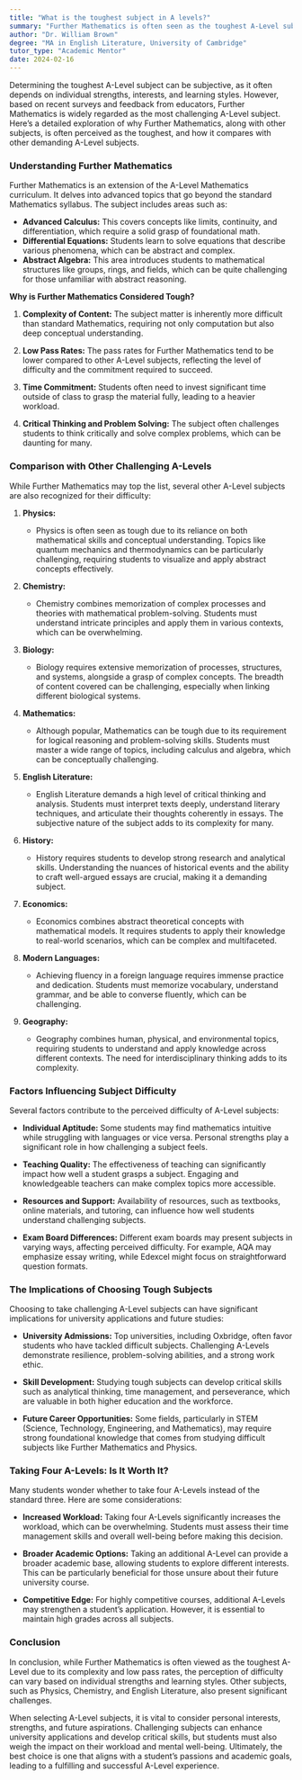```yaml
---
title: "What is the toughest subject in A levels?"
summary: "Further Mathematics is often seen as the toughest A-Level subject due to its advanced topics and the challenges it presents to students."
author: "Dr. William Brown"
degree: "MA in English Literature, University of Cambridge"
tutor_type: "Academic Mentor"
date: 2024-02-16
---
```


Determining the toughest A-Level subject can be subjective, as it often depends on individual strengths, interests, and learning styles. However, based on recent surveys and feedback from educators, Further Mathematics is widely regarded as the most challenging A-Level subject. Here’s a detailed exploration of why Further Mathematics, along with other subjects, is often perceived as the toughest, and how it compares with other demanding A-Level subjects.

### Understanding Further Mathematics

Further Mathematics is an extension of the A-Level Mathematics curriculum. It delves into advanced topics that go beyond the standard Mathematics syllabus. The subject includes areas such as:

- **Advanced Calculus:** This covers concepts like limits, continuity, and differentiation, which require a solid grasp of foundational math.
- **Differential Equations:** Students learn to solve equations that describe various phenomena, which can be abstract and complex.
- **Abstract Algebra:** This area introduces students to mathematical structures like groups, rings, and fields, which can be quite challenging for those unfamiliar with abstract reasoning.

**Why is Further Mathematics Considered Tough?**

1. **Complexity of Content:** The subject matter is inherently more difficult than standard Mathematics, requiring not only computation but also deep conceptual understanding.
   
2. **Low Pass Rates:** The pass rates for Further Mathematics tend to be lower compared to other A-Level subjects, reflecting the level of difficulty and the commitment required to succeed.

3. **Time Commitment:** Students often need to invest significant time outside of class to grasp the material fully, leading to a heavier workload.

4. **Critical Thinking and Problem Solving:** The subject often challenges students to think critically and solve complex problems, which can be daunting for many.

### Comparison with Other Challenging A-Levels

While Further Mathematics may top the list, several other A-Level subjects are also recognized for their difficulty:

1. **Physics:**
   - Physics is often seen as tough due to its reliance on both mathematical skills and conceptual understanding. Topics like quantum mechanics and thermodynamics can be particularly challenging, requiring students to visualize and apply abstract concepts effectively.

2. **Chemistry:**
   - Chemistry combines memorization of complex processes and theories with mathematical problem-solving. Students must understand intricate principles and apply them in various contexts, which can be overwhelming.

3. **Biology:**
   - Biology requires extensive memorization of processes, structures, and systems, alongside a grasp of complex concepts. The breadth of content covered can be challenging, especially when linking different biological systems.

4. **Mathematics:**
   - Although popular, Mathematics can be tough due to its requirement for logical reasoning and problem-solving skills. Students must master a wide range of topics, including calculus and algebra, which can be conceptually challenging.

5. **English Literature:**
   - English Literature demands a high level of critical thinking and analysis. Students must interpret texts deeply, understand literary techniques, and articulate their thoughts coherently in essays. The subjective nature of the subject adds to its complexity for many.

6. **History:**
   - History requires students to develop strong research and analytical skills. Understanding the nuances of historical events and the ability to craft well-argued essays are crucial, making it a demanding subject.

7. **Economics:**
   - Economics combines abstract theoretical concepts with mathematical models. It requires students to apply their knowledge to real-world scenarios, which can be complex and multifaceted.

8. **Modern Languages:**
   - Achieving fluency in a foreign language requires immense practice and dedication. Students must memorize vocabulary, understand grammar, and be able to converse fluently, which can be challenging.

9. **Geography:**
   - Geography combines human, physical, and environmental topics, requiring students to understand and apply knowledge across different contexts. The need for interdisciplinary thinking adds to its complexity.

### Factors Influencing Subject Difficulty

Several factors contribute to the perceived difficulty of A-Level subjects:

- **Individual Aptitude:** Some students may find mathematics intuitive while struggling with languages or vice versa. Personal strengths play a significant role in how challenging a subject feels.

- **Teaching Quality:** The effectiveness of teaching can significantly impact how well a student grasps a subject. Engaging and knowledgeable teachers can make complex topics more accessible.

- **Resources and Support:** Availability of resources, such as textbooks, online materials, and tutoring, can influence how well students understand challenging subjects.

- **Exam Board Differences:** Different exam boards may present subjects in varying ways, affecting perceived difficulty. For example, AQA may emphasize essay writing, while Edexcel might focus on straightforward question formats.

### The Implications of Choosing Tough Subjects

Choosing to take challenging A-Level subjects can have significant implications for university applications and future studies:

- **University Admissions:** Top universities, including Oxbridge, often favor students who have tackled difficult subjects. Challenging A-Levels demonstrate resilience, problem-solving abilities, and a strong work ethic.

- **Skill Development:** Studying tough subjects can develop critical skills such as analytical thinking, time management, and perseverance, which are valuable in both higher education and the workforce.

- **Future Career Opportunities:** Some fields, particularly in STEM (Science, Technology, Engineering, and Mathematics), may require strong foundational knowledge that comes from studying difficult subjects like Further Mathematics and Physics.

### Taking Four A-Levels: Is It Worth It?

Many students wonder whether to take four A-Levels instead of the standard three. Here are some considerations:

- **Increased Workload:** Taking four A-Levels significantly increases the workload, which can be overwhelming. Students must assess their time management skills and overall well-being before making this decision.

- **Broader Academic Options:** Taking an additional A-Level can provide a broader academic base, allowing students to explore different interests. This can be particularly beneficial for those unsure about their future university course.

- **Competitive Edge:** For highly competitive courses, additional A-Levels may strengthen a student’s application. However, it is essential to maintain high grades across all subjects.

### Conclusion

In conclusion, while Further Mathematics is often viewed as the toughest A-Level due to its complexity and low pass rates, the perception of difficulty can vary based on individual strengths and learning styles. Other subjects, such as Physics, Chemistry, and English Literature, also present significant challenges.

When selecting A-Level subjects, it is vital to consider personal interests, strengths, and future aspirations. Challenging subjects can enhance university applications and develop critical skills, but students must also weigh the impact on their workload and mental well-being. Ultimately, the best choice is one that aligns with a student’s passions and academic goals, leading to a fulfilling and successful A-Level experience.
    